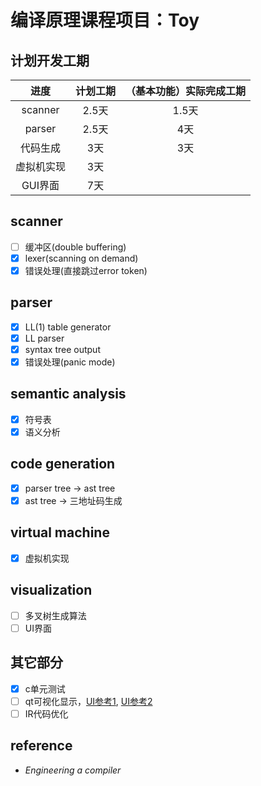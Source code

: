 # 编译原理课程项目：Toy

## 计划开发工期

|进度|计划工期|（基本功能）实际完成工期|
|:---:|:---:|:---:|
|scanner|2.5天|1.5天|
|parser|2.5天|4天|
|代码生成|3天|3天|
|虚拟机实现|3天||
|GUI界面|7天||

## scanner

+ [ ] 缓冲区(double buffering)
+ [x] lexer(scanning on demand)
+ [x] 错误处理(直接跳过error token)

## parser

+ [x] LL(1) table generator
+ [x] LL parser
+ [x] syntax tree output
+ [x] 错误处理(panic mode)

## semantic analysis

+ [x] 符号表
+ [x] 语义分析

## code generation

+ [x] parser tree -> ast tree
+ [x] ast tree -> 三地址码生成

## virtual machine

+ [x] 虚拟机实现

## visualization

+ [ ] 多叉树生成算法
+ [ ] UI界面

## 其它部分

- [x] c单元测试
- [ ] qt可视化显示，[UI参考1](https://mashplant.online/minidecaf-frontend/), [UI参考2](https://github.com/yunwei37/MIPS-sc-zju)
- [ ] IR代码优化

## reference

- *Engineering a compiler*
